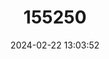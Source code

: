 ---
title: "155250"
category: "Dentex congoensis"
draft: false
date: 2024-02-22 13:03:52
languages:
  French: ["Denté Congolais"]
  Spanish; Castilian: ["Dentón Congolés"]
  English: ["Congo Dentex"]
---